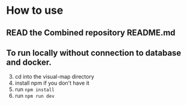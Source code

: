 # How to use

## READ the Combined repository README.md

## To run locally without connection to database and docker.

3. cd into the visual-map directory
1. install npm if you don't have it
1. run `npm install`
4. run `npm run dev`